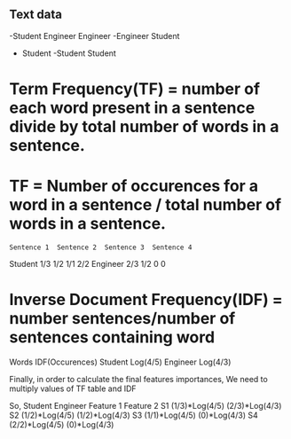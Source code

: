## Text data

-Student	Engineer	Engineer
-Engineer	Student 
-	Student
-Student		Student

# Term Frequency(TF) = number of each word present in a sentence divide by total number of words in a sentence.

# TF = Number of occurences for a word in a sentence / total number of words in a sentence.

	Sentence 1  Sentence 2  Sentence 3  Sentence 4
Student	  1/3		1/2	   1/1		2/2
Engineer  2/3		1/2	   0		0

# Inverse Document Frequency(IDF) = number sentences/number of sentences containing word

Words	  IDF(Occurences)
Student     Log(4/5)
Engineer    Log(4/3)

Finally, in order to calculate the final features importances,
We need to multiply values of TF table and IDF

So,	Student Engineer
	    Feature 1       	Feature 2 
S1  (1/3)*Log(4/5)    (2/3)*Log(4/3)
S2  (1/2)*Log(4/5)    (1/2)*Log(4/3)
S3  (1/1)*Log(4/5)    (0)*Log(4/3)
S4  (2/2)*Log(4/5)    (0)*Log(4/3)
